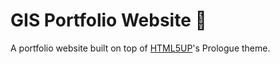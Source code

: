 # GIS Portfolio Website :high_brightness:

A portfolio website built on top of [HTML5UP](https://html5up.net/)'s Prologue theme. 
